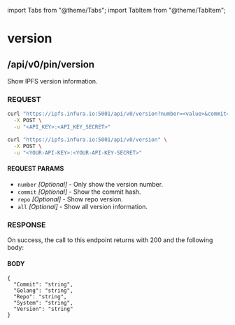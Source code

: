 import Tabs from "@theme/Tabs";
import TabItem from "@theme/TabItem";

# version

## /api/v0/pin/version

Show IPFS version information.

### REQUEST

<Tabs>
  <TabItem value="Syntax" label="Syntax" default>

```bash
curl "https://ipfs.infura.io:5001/api/v0/version?number=<value>&commit=<value>&repo=<value>&all=<value>" \
  -X POST \
  -u "<API_KEY>:<API_KEY_SECRET>"
```

  </TabItem>
  <TabItem value="Example" label="Example" >

```bash
curl "https://ipfs.infura.io:5001/api/v0/version" \
  -X POST \
  -u "<YOUR-API-KEY>:<YOUR-API-KEY-SECRET>"
```

  </TabItem>
</Tabs>

#### REQUEST PARAMS

- `number` _[Optional]_ - Only show the version number.
- `commit` _[Optional]_ - Show the commit hash.
- `repo` _[Optional]_ - Show repo version.
- `all` _[Optional]_ - Show all version information.

### RESPONSE

On success, the call to this endpoint returns with 200 and the following body:

#### BODY

```
{
  "Commit": "string",
  "Golang": "string",
  "Repo": "string",
  "System": "string",
  "Version": "string"
}
```
